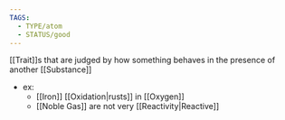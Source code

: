 ```yaml
---
TAGS:
  - TYPE/atom
  - STATUS/good
---
```

[[Trait]]s that are judged by how something behaves in the presence of another [[Substance]]

- ex:
	- [[Iron]] [[Oxidation|rusts]] in [[Oxygen]]
	- [[Noble Gas]] are not very [[Reactivity|Reactive]]